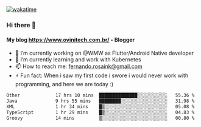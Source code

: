 [![wakatime](https://wakatime.com/badge/user/d5892087-17e6-46ab-8384-91a71a9b88d8.svg)](https://wakatime.com/@d5892087-17e6-46ab-8384-91a71a9b88d8)
### Hi there 👋

#### My blog https://www.ovinitech.com.br/ - Blogger

- 🔭 I’m currently working on @WMW as Flutter/Android Native developer
- 🌱 I’m currently learning and work with Kubernetes
- 📫 How to reach me: fernando.rosaink@gmail.com 
- ⚡ Fun fact: When i saw my first code i swore i would never work with programming, and here we are today :)

<!--START_SECTION:waka-->

```txt
Other             17 hrs 10 mins  ██████████████░░░░░░░░░░░   55.36 %
Java              9 hrs 55 mins   ████████░░░░░░░░░░░░░░░░░   31.98 %
XML               1 hr 34 mins    █▒░░░░░░░░░░░░░░░░░░░░░░░   05.08 %
TypeScript        1 hr 29 mins    █▒░░░░░░░░░░░░░░░░░░░░░░░   04.83 %
Groovy            14 mins         ▒░░░░░░░░░░░░░░░░░░░░░░░░   00.80 %
```

<!--END_SECTION:waka-->
